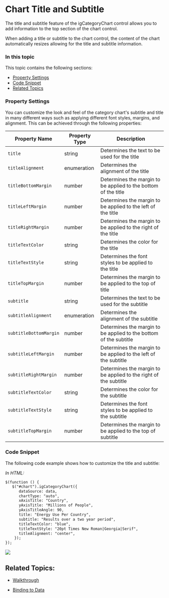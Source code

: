 ﻿# Chart Title and Subtitle

The title and subtitle feature of the igCategoryChart control allows you to add information to the top section of the chart control.

When adding a title or subtitle to the chart control, the content of the chart automatically resizes allowing for the title and subtitle information.
### In this topic

This topic contains the following sections:

- [Property Settings](#propertysettings)
- [Code Snippet](#codesnippet)
- [Related Topics](#relatedtopics)

### <a id="propertysettings"/>Property Settings
You can customize the look and feel of the category chart's subtitle and title in many different ways such as applying different font styles, margins, and alignment. This can be achieved through the following properties:

Property Name|Property Type|Description
---|---|---
`title`|string|Determines the text to be used for the title
`titleAlignment`|enumeration|Determines the alignment of the title 
`titleBottomMargin`|number|Determines the margin to be applied to the bottom of the title
`titleLeftMargin`|number|Determines the margin to be applied to the left of the title
`titleRightMargin`|number|Determines the margin to be applied to the right of the title
`titleTextColor`|string|Determines the color for the title
`titleTextStyle`|string|Determines the font styles to be applied to the title
`titleTopMargin`|number|Determines the margin to be applied to the top of title
`subtitle`|string|Determines the text to be used for the subtitle
`subtitleAlignment`|enumeration|Determines the alignment of the subtitle 
`subtitleBottomMargin`|number|Determines the margin to be applied to the bottom of the subtitle
`subtitleLeftMargin`|number|Determines the margin to be applied to the left of the subtitle
`subtitleRightMargin`|number|Determines the margin to be applied to the right of the subtitle
`subtitleTextColor`|string|Determines the color for the subtitle
`subtitleTextStyle`|string|Determines the font styles to be applied to the subtitle
`subtitleTopMargin`|number|Determines the margin to be applied to the top of subtitle

### <a id="codesnippet"/>Code Snippet
The following code example shows how to customize the title and subtitle:

*In HTML:*

```html
$(function () {
   $("#chart").igCategoryChart({
      dataSource: data,
      chartType: "auto",
      xAxisTitle: "Country",
      yAxisTitle: "Millions of People",
      yAxisTitleAngle: 90,
      title: "Energy Use Per Country",
      subtitle: "Results over a two year period",
      titleTextColor: "blue",
      titleTextStyle: "20pt Times New Roman|Georgia|Serif",
      titleAlignment: "center",
    });
});
```

![](images/categorychart_configuring_title_01.png)

## <a id="relatedtopics"/>Related Topics:

- [Walkthrough](categorychart-walkthrough.html)

- [Binding to Data](categorychart-binding-to-data.html)